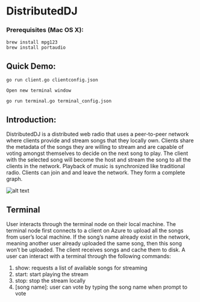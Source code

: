# DistributedDJ
### Prerequisites (Mac OS X):
```
brew install mpg123
brew install portaudio
```
## Quick Demo:
``go run client.go clientconfig.json``

``Open new terminal window``

``go run terminal.go terminal_config.json``

## Introduction:
DistributedDJ is a distributed web radio that uses a peer-to-peer network where clients provide and stream songs that they locally own. Clients share the metadata of the songs they are willing to stream and are capable of voting amongst themselves to decide on the next song to play. The client with the selected song will become the host and stream the song to all the clients in the network. Playback of music is synchronized like traditional radio. Clients can join and and leave the network. They form a complete graph.

![alt text](https://user-images.githubusercontent.com/14913591/75271770-980c6b00-57b1-11ea-8474-06acfc80be01.png)

## Terminal
User interacts through the terminal node on their local machine. The terminal node first connects to a client on Azure to upload all the songs from user’s local machine. If the song’s name already exist in the network, meaning another user already uploaded the same song, then this song won’t be uploaded. The client receives songs and cache them to disk.
A user can interact with a terminal through the following commands:
1. show: requests a list of available songs for streaming
2. start: start playing the stream
3. stop: stop the stream locally
4. [song name]: user can vote by typing the song name when prompt to vote